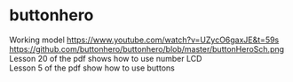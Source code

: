 # buttonhero
Working model
https://www.youtube.com/watch?v=UZycO6gaxJE&t=59s <br />
https://github.com/buttonhero/buttonhero/blob/master/buttonHeroSch.png <br />
Lesson 20 of the pdf shows how to use number LCD <br />
Lesson 5 of the pdf show how to use buttons
